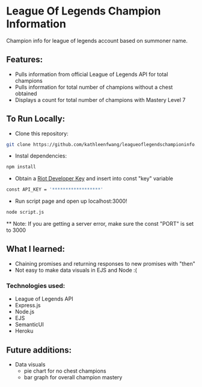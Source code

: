 # League Of Legends Champion Information
Champion info for league of legends account based on summoner name. 

## Features: 
- Pulls information from official League of Legends API for total champions 
- Pulls information for total number of champions without a chest obtained 
- Displays a count for total number of champions with Mastery Level 7
  
## To Run Locally: 
- Clone this repository: 
```sh
git clone https://github.com/kathleenfwang/leagueoflegendschampioninfo.git
```
- Instal dependencies:  
```sh
npm install
```
- Obtain a [Riot Developer Key](https://developer.riotgames.com/) and insert into const "key" variable 
```sh
const API_KEY = '******************'
```
- Run script page and open up localhost:3000!
```sh
node script.js
```
** Note: If you are getting a server error, make sure the const "PORT" is set to 3000 

## What I learned: 
- Chaining promises and returning responses to new promises with "then"
- Not easy to make data visuals in EJS and Node :( 
 

### Technologies used: 
- League of Legends API 
- Express.js  
- Node.js 
- EJS 
- SemanticUI 
- Heroku 

## Future additions: 
- Data visuals 
  - pie chart for no chest champions
  - bar graph for overall champion mastery 
